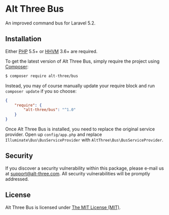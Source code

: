 # Alt Three Bus

An improved command bus for Laravel 5.2.


## Installation

Either [PHP](https://php.net) 5.5+ or [HHVM](http://hhvm.com) 3.6+ are required.

To get the latest version of Alt Three Bus, simply require the project using [Composer](https://getcomposer.org):

```bash
$ composer require alt-three/bus
```

Instead, you may of course manually update your require block and run `composer update` if you so choose:

```json
{
    "require": {
        "alt-three/bus": "^1.0"
    }
}
```

Once Alt Three Bus is installed, you need to replace the original service provider. Open up `config/app.php` and replace `Illuminate\Bus\BusServiceProvider` with `AltThree\Bus\BusServiceProvider`.


## Security

If you discover a security vulnerability within this package, please e-mail us at support@alt-three.com. All security vulnerabilities will be promptly addressed.


## License

Alt Three Bus is licensed under [The MIT License (MIT)](LICENSE).
